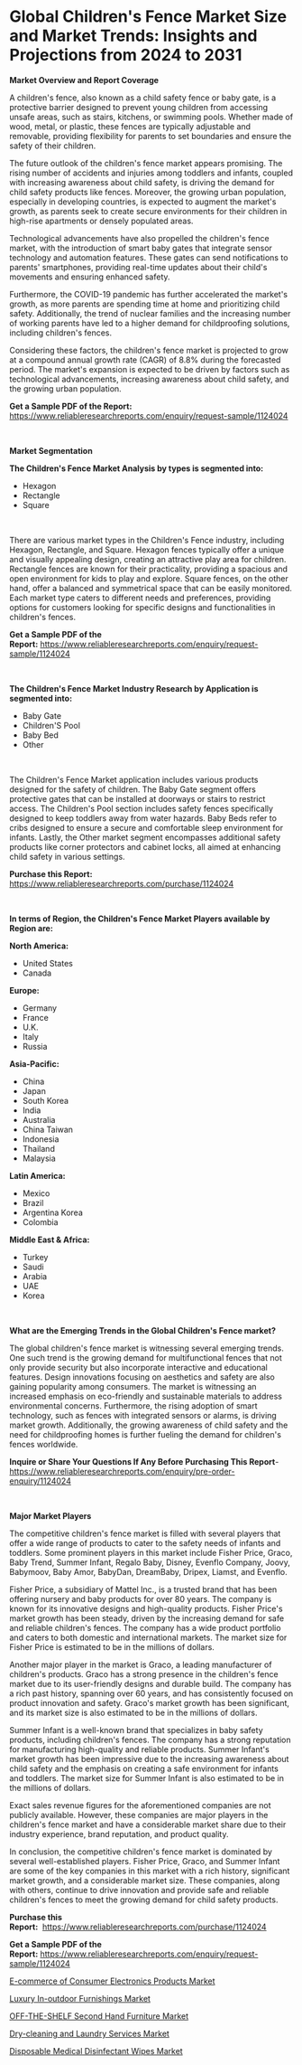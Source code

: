 <p><h1>Global Children's Fence Market Size and Market Trends: Insights and Projections from 2024 to 2031</h1></p><p><strong>Market Overview and Report Coverage</strong></p>
<p><p>A children's fence, also known as a child safety fence or baby gate, is a protective barrier designed to prevent young children from accessing unsafe areas, such as stairs, kitchens, or swimming pools. Whether made of wood, metal, or plastic, these fences are typically adjustable and removable, providing flexibility for parents to set boundaries and ensure the safety of their children.</p><p>The future outlook of the children's fence market appears promising. The rising number of accidents and injuries among toddlers and infants, coupled with increasing awareness about child safety, is driving the demand for child safety products like fences. Moreover, the growing urban population, especially in developing countries, is expected to augment the market's growth, as parents seek to create secure environments for their children in high-rise apartments or densely populated areas.</p><p>Technological advancements have also propelled the children's fence market, with the introduction of smart baby gates that integrate sensor technology and automation features. These gates can send notifications to parents' smartphones, providing real-time updates about their child's movements and ensuring enhanced safety.</p><p>Furthermore, the COVID-19 pandemic has further accelerated the market's growth, as more parents are spending time at home and prioritizing child safety. Additionally, the trend of nuclear families and the increasing number of working parents have led to a higher demand for childproofing solutions, including children's fences.</p><p>Considering these factors, the children's fence market is projected to grow at a compound annual growth rate (CAGR) of 8.8% during the forecasted period. The market's expansion is expected to be driven by factors such as technological advancements, increasing awareness about child safety, and the growing urban population.</p></p>
<p><strong>Get a Sample PDF of the Report:</strong> <a href="https://www.reliableresearchreports.com/enquiry/request-sample/1124024">https://www.reliableresearchreports.com/enquiry/request-sample/1124024</a></p>
<p>&nbsp;</p>
<p><strong>Market Segmentation</strong></p>
<p><strong>The Children's Fence Market Analysis by types is segmented into:</strong></p>
<p><ul><li>Hexagon</li><li>Rectangle</li><li>Square</li></ul></p>
<p>&nbsp;</p>
<p><p>There are various market types in the Children's Fence industry, including Hexagon, Rectangle, and Square. Hexagon fences typically offer a unique and visually appealing design, creating an attractive play area for children. Rectangle fences are known for their practicality, providing a spacious and open environment for kids to play and explore. Square fences, on the other hand, offer a balanced and symmetrical space that can be easily monitored. Each market type caters to different needs and preferences, providing options for customers looking for specific designs and functionalities in children's fences.</p></p>
<p><strong>Get a Sample PDF of the Report:</strong>&nbsp;<a href="https://www.reliableresearchreports.com/enquiry/request-sample/1124024">https://www.reliableresearchreports.com/enquiry/request-sample/1124024</a></p>
<p>&nbsp;</p>
<p><strong>The Children's Fence Market Industry Research by Application is segmented into:</strong></p>
<p><ul><li>Baby Gate</li><li>Children'S Pool</li><li>Baby Bed</li><li>Other</li></ul></p>
<p>&nbsp;</p>
<p><p>The Children's Fence Market application includes various products designed for the safety of children. The Baby Gate segment offers protective gates that can be installed at doorways or stairs to restrict access. The Children's Pool section includes safety fences specifically designed to keep toddlers away from water hazards. Baby Beds refer to cribs designed to ensure a secure and comfortable sleep environment for infants. Lastly, the Other market segment encompasses additional safety products like corner protectors and cabinet locks, all aimed at enhancing child safety in various settings.</p></p>
<p><strong>Purchase this Report:</strong>&nbsp; <a href="https://www.reliableresearchreports.com/purchase/1124024">https://www.reliableresearchreports.com/purchase/1124024</a></p>
<p>&nbsp;</p>
<p><strong>In terms of Region, the Children's Fence Market Players available by Region are:</strong></p>
<p>
    <p> <strong> North America: </strong>
        <ul>
            <li>United States</li>
            <li>Canada</li>
        </ul>
        </p> 
    <p> <strong> Europe: </strong>
        <ul>
            <li>Germany</li>
            <li>France</li>
            <li>U.K.</li>
            <li>Italy</li>
            <li>Russia</li>
        </ul>
        </p> 
    <p> <strong> Asia-Pacific: </strong>
        <ul>
            <li>China</li>
            <li>Japan</li>
            <li>South Korea</li>
            <li>India</li>
            <li>Australia</li>
            <li>China Taiwan</li>
            <li>Indonesia</li>
            <li>Thailand</li>
            <li>Malaysia</li>
        </ul>
        </p> 
    <p> <strong> Latin America: </strong>
        <ul>
            <li>Mexico</li>
            <li>Brazil</li>
            <li>Argentina Korea</li>
            <li>Colombia</li>
        </ul>
        </p> 
    <p> <strong> Middle East & Africa: </strong>
        <ul>
            <li>Turkey</li>
            <li>Saudi</li>
            <li>Arabia</li>
            <li>UAE</li>
            <li>Korea</li>
        </ul>
    </p>
    </p>
<p>&nbsp;</p>
<p><strong>What are the Emerging Trends in the Global Children's Fence market?</strong></p>
<p><p>The global children's fence market is witnessing several emerging trends. One such trend is the growing demand for multifunctional fences that not only provide security but also incorporate interactive and educational features. Design innovations focusing on aesthetics and safety are also gaining popularity among consumers. The market is witnessing an increased emphasis on eco-friendly and sustainable materials to address environmental concerns. Furthermore, the rising adoption of smart technology, such as fences with integrated sensors or alarms, is driving market growth. Additionally, the growing awareness of child safety and the need for childproofing homes is further fueling the demand for children's fences worldwide.</p></p>
<p><strong>Inquire or Share Your Questions If Any Before Purchasing This Report</strong>- <a href="https://www.reliableresearchreports.com/enquiry/pre-order-enquiry/1124024">https://www.reliableresearchreports.com/enquiry/pre-order-enquiry/1124024</a></p>
<p>&nbsp;</p>
<p><strong>Major Market Players</strong></p>
<p><p>The competitive children's fence market is filled with several players that offer a wide range of products to cater to the safety needs of infants and toddlers. Some prominent players in this market include Fisher Price, Graco, Baby Trend, Summer Infant, Regalo Baby, Disney, Evenflo Company, Joovy, Babymoov, Baby Amor, BabyDan, DreamBaby, Dripex, Liamst, and Evenflo.</p><p>Fisher Price, a subsidiary of Mattel Inc., is a trusted brand that has been offering nursery and baby products for over 80 years. The company is known for its innovative designs and high-quality products. Fisher Price's market growth has been steady, driven by the increasing demand for safe and reliable children's fences. The company has a wide product portfolio and caters to both domestic and international markets. The market size for Fisher Price is estimated to be in the millions of dollars.</p><p>Another major player in the market is Graco, a leading manufacturer of children's products. Graco has a strong presence in the children's fence market due to its user-friendly designs and durable build. The company has a rich past history, spanning over 60 years, and has consistently focused on product innovation and safety. Graco's market growth has been significant, and its market size is also estimated to be in the millions of dollars.</p><p>Summer Infant is a well-known brand that specializes in baby safety products, including children's fences. The company has a strong reputation for manufacturing high-quality and reliable products. Summer Infant's market growth has been impressive due to the increasing awareness about child safety and the emphasis on creating a safe environment for infants and toddlers. The market size for Summer Infant is also estimated to be in the millions of dollars.</p><p>Exact sales revenue figures for the aforementioned companies are not publicly available. However, these companies are major players in the children's fence market and have a considerable market share due to their industry experience, brand reputation, and product quality.</p><p>In conclusion, the competitive children's fence market is dominated by several well-established players. Fisher Price, Graco, and Summer Infant are some of the key companies in this market with a rich history, significant market growth, and a considerable market size. These companies, along with others, continue to drive innovation and provide safe and reliable children's fences to meet the growing demand for child safety products.</p></p>
<p><strong>Purchase this Report:</strong>&nbsp;&nbsp;<a href="https://www.reliableresearchreports.com/purchase/1124024">https://www.reliableresearchreports.com/purchase/1124024</a></p>
<p></p>
<p><strong>Get a Sample PDF of the Report:</strong>&nbsp;<a href="https://www.reliableresearchreports.com/enquiry/request-sample/1124024">https://www.reliableresearchreports.com/enquiry/request-sample/1124024</a></p>
<p><p><a href="https://github.com/changoleonlaverguenzanoexiste/Market-Research-Report-List-1/blob/main/e-commerce-of-consumer-electronics-products-market.md">E-commerce of Consumer Electronics Products Market</a></p><p><a href="https://github.com/irfadac/Market-Research-Report-List-1/blob/main/luxury-in-outdoor-furnishings-market.md">Luxury In-outdoor Furnishings Market</a></p><p><a href="https://github.com/guneycigdem35/Market-Research-Report-List-1/blob/main/off-the-shelf-second-hand-furniture-market.md">OFF-THE-SHELF Second Hand Furniture Market</a></p><p><a href="https://github.com/mharielmesa/Market-Research-Report-List-1/blob/main/dry-cleaning-and-laundry-services-market.md">Dry-cleaning and Laundry Services Market</a></p><p><a href="https://github.com/yoshih12/Market-Research-Report-List-1/blob/main/disposable-medical-disinfectant-wipes-market.md">Disposable Medical Disinfectant Wipes Market</a></p></p>